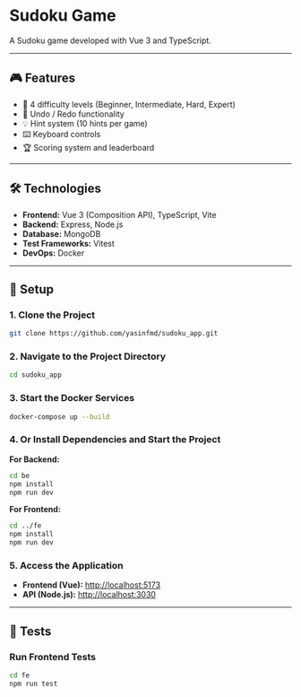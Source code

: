 # Sudoku Game

A Sudoku game developed with Vue 3 and TypeScript.

---

## 🎮 Features

- 🎯 4 difficulty levels (Beginner, Intermediate, Hard, Expert)
- 🔄 Undo / Redo functionality
- 💡 Hint system (10 hints per game)
- ⌨️ Keyboard controls
- 🏆 Scoring system and leaderboard

---

## 🛠️ Technologies

- **Frontend:** Vue 3 (Composition API), TypeScript, Vite
- **Backend:** Express, Node.js
- **Database:** MongoDB
- **Test Frameworks:** Vitest
- **DevOps:** Docker

---

## 🚀 Setup

### 1. Clone the Project
```bash
git clone https://github.com/yasinfmd/sudoku_app.git
```

### 2. Navigate to the Project Directory
```bash
cd sudoku_app
```

### 3. Start the Docker Services
```bash
docker-compose up --build
```

### 4. Or Install Dependencies and Start the Project

**For Backend:**
```bash
cd be
npm install
npm run dev
```

**For Frontend:**
```bash
cd ../fe
npm install
npm run dev
```



### 5. Access the Application
- **Frontend (Vue):** [http://localhost:5173](http://localhost:5173)
- **API (Node.js):** [http://localhost:3030](http://localhost:3030)

---

## 🧪 Tests


### Run Frontend Tests
```bash
cd fe
npm run test
```






